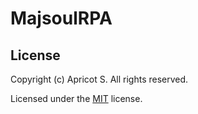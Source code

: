 # MajsoulRPA

## License

Copyright (c) Apricot S. All rights reserved.

Licensed under the [MIT](LICENSE.txt) license.
